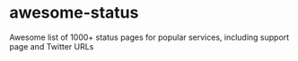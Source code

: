 # awesome-status
Awesome list of 1000+ status pages for popular services, including support page and Twitter URLs
